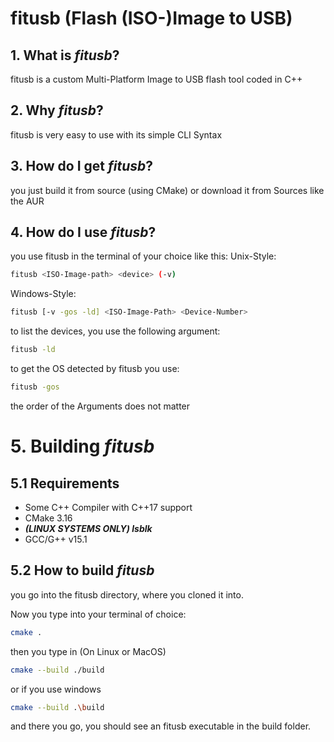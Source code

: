 # fitusb (Flash (ISO-)Image to USB)

## 1. What is _fitusb_?
fitusb is a custom Multi-Platform Image to USB flash tool coded in C++
## 2. Why _fitusb_?
fitusb is very easy to use with its simple CLI Syntax
## 3. How do I get _fitusb_?
you just build it from source (using CMake) or download it from Sources like the AUR
## 4. How do I use _fitusb_?
you use fitusb in the terminal of your choice like this:
Unix-Style:
```sh
fitusb <ISO-Image-path> <device> (-v)
```
Windows-Style:
```sh
fitusb [-v -gos -ld] <ISO-Image-Path> <Device-Number>
```
to list the devices, you use the following argument:
```sh
fitusb -ld
```
to get the OS detected by fitusb you use:
```sh
fitusb -gos
```
the order of the Arguments does not matter
# 5. Building _fitusb_
## 5.1 Requirements
- Some C++ Compiler with C++17 support
- CMake 3.16
- _**(LINUX SYSTEMS ONLY) lsblk**_
- GCC/G++ v15.1
## 5.2 How to build _fitusb_
you go into the fitusb directory, where you cloned it into.

Now you type into your terminal of choice:
```sh
cmake .
```
then you type in (On Linux or MacOS)
```sh
cmake --build ./build
```
or if you use windows
```sh
cmake --build .\build
```
and there you go, you should see an fitusb executable in the build folder.